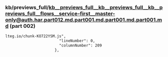### kb/previews_full/kb__previews_full__kb__previews_full__kb__previews_full__flows__service-first__master-only@auth.har.part012.md.part001.md.part001.md.part001.md (part 002)

```md
lteg.io/chunk-KO722YSM.js",
                        "lineNumber": 0,
                        "columnNumber": 209
                      },
               
```

```
